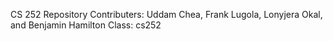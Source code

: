 
CS 252 Repository 
Contributers: Uddam Chea, Frank Lugola, Lonyjera Okal, and Benjamin Hamilton
Class: cs252

